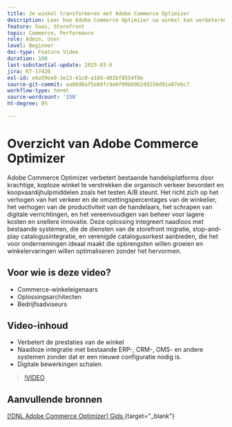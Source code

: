 ```yaml
---
title: Je winkel transformeren met Adobe Commerce Optimizer
description: Leer hoe Adobe Commerce Optimizer uw winkel kan verbeteren met hoge prestaties, meer verkeer en naadloze integratie.
feature: Saas, Storefront
topic: Commerce, Performance
role: Admin, User
level: Beginner
doc-type: Feature Video
duration: 180
last-substantial-update: 2025-03-6
jira: KT-17420
exl-id: e6a59ee0-3e13-41c0-a189-402bf8554f8e
source-git-commit: aa80d0af5e08fc9ebf09b09b2dd156d91a87ebc7
workflow-type: tm+mt
source-wordcount: '150'
ht-degree: 0%

---
```


# Overzicht van Adobe Commerce Optimizer

Adobe Commerce Optimizer verbetert bestaande handelsplatforms door krachtige, koploze winkel te verstrekken die organisch verkeer bevordert en koopvaardijhulpmiddelen zoals het testen A/B steunt. Het richt zich op het verhogen van het verkeer en de omzettingspercentages van de winkelier, het verhogen van de productiviteit van de handelaars, het schrapen van digitale verrichtingen, en het vereenvoudigen van beheer voor lagere kosten en snellere innovatie. Deze oplossing integreert naadloos met bestaande systemen, die de diensten van de storefront migratie, stop-and-play catalogusintegratie, en verenigde catalogusorkest aanbieden, die het voor ondernemingen ideaal maakt die opbrengsten willen groeien en winkelervaringen willen optimaliseren zonder het hervormen.

## Voor wie is deze video?

* Commerce-winkeleigenaars
* Oplossingsarchitecten
* Bedrijfsadviseurs

## Video-inhoud

* Verbetert de prestaties van de winkel
* Naadloze integratie met bestaande ERP-, CRM-, OMS- en andere systemen zonder dat er een nieuwe configuratie nodig is.
* Digitale bewerkingen schalen

>[!VIDEO](https://video.tv.adobe.com/v/3450226?learn=on)

## Aanvullende bronnen

[[!DNL Adobe Commerce Optimizer]  Gids ](https://experienceleague.adobe.com/nl/docs/commerce/optimizer/overview){target="_blank"}
